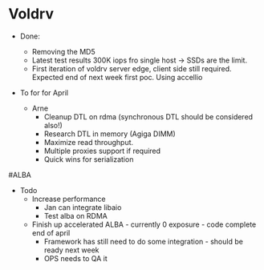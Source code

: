 # Voldrv
* Done:
    * Removing the MD5
    * Latest test results 300K iops fro single host -> SSDs are the limit.
    * First iteration of voldrv server edge, client side still required. Expected end of next week first poc. Using accellio

* To for for April
    * Arne
        * Cleanup DTL on rdma (synchronous DTL should be considered also!)
        * Research DTL in memory (Agiga DIMM)
        * Maximize read throughput.
        * Multiple proxies support if required
        * Quick wins for serialization

#ALBA
* Todo
    * Increase performance
        * Jan can integrate libaio
        * Test alba on RDMA
    * Finish up accelerated ALBA - currently 0 exposure - code complete end of april
        * Framework has still need to do some integration - should be ready next week
        * OPS needs to QA it
